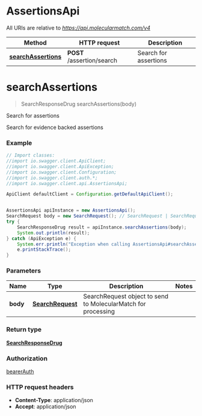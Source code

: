 # AssertionsApi

All URIs are relative to *https://api.molecularmatch.com/v4*

Method | HTTP request | Description
------------- | ------------- | -------------
[**searchAssertions**](AssertionsApi.md#searchAssertions) | **POST** /assertion/search | Search for assertions

<a name="searchAssertions"></a>
# **searchAssertions**
> SearchResponseDrug searchAssertions(body)

Search for assertions

Search for evidence backed assertions

### Example
```java
// Import classes:
//import io.swagger.client.ApiClient;
//import io.swagger.client.ApiException;
//import io.swagger.client.Configuration;
//import io.swagger.client.auth.*;
//import io.swagger.client.api.AssertionsApi;

ApiClient defaultClient = Configuration.getDefaultApiClient();


AssertionsApi apiInstance = new AssertionsApi();
SearchRequest body = new SearchRequest(); // SearchRequest | SearchRequest object to send to MolecularMatch for processing
try {
    SearchResponseDrug result = apiInstance.searchAssertions(body);
    System.out.println(result);
} catch (ApiException e) {
    System.err.println("Exception when calling AssertionsApi#searchAssertions");
    e.printStackTrace();
}
```

### Parameters

Name | Type | Description  | Notes
------------- | ------------- | ------------- | -------------
 **body** | [**SearchRequest**](SearchRequest.md)| SearchRequest object to send to MolecularMatch for processing |

### Return type

[**SearchResponseDrug**](SearchResponseDrug.md)

### Authorization

[bearerAuth](../README.md#bearerAuth)

### HTTP request headers

 - **Content-Type**: application/json
 - **Accept**: application/json

